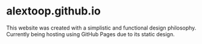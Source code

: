 # alextoop.github.io
This website was created with a simplistic and functional design philosophy. Currently being hosting using GitHub Pages due to its static design.